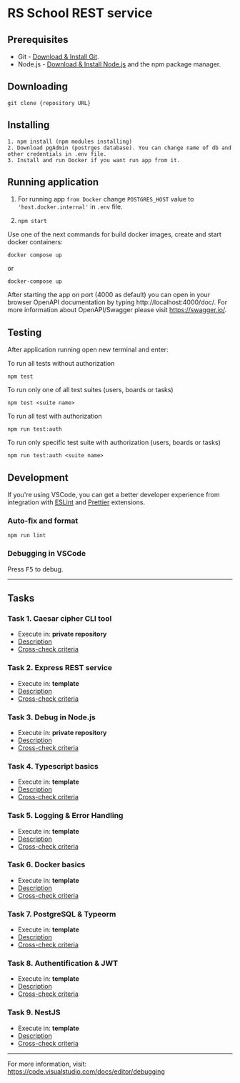 # RS School REST service

## Prerequisites

- Git - [Download & Install Git](https://git-scm.com/downloads).
- Node.js - [Download & Install Node.js](https://nodejs.org/en/download/) and the npm package manager.

## Downloading

```
git clone {repository URL}
```

## Installing

```
1. npm install (npm modules installing)
2. Download pgAdmin (postrges database). You can change name of db and other credentials in .env file.
3. Install and run Docker if you want run app from it.
```

## Running application

1. For running app ```from Docker``` change ```POSTGRES_HOST``` value to ``` 'host.docker.internal' ``` in ```.env``` file. 

2. ```npm start```

Use one of the next commands for build docker images, create and start docker containers:
```
docker compose up
```
or
```
docker-compose up
```

After starting the app on port (4000 as default) you can open
in your browser OpenAPI documentation by typing http://localhost:4000/doc/.
For more information about OpenAPI/Swagger please visit https://swagger.io/.

## Testing

After application running open new terminal and enter:

To run all tests without authorization

```
npm test
```

To run only one of all test suites (users, boards or tasks)

```
npm test <suite name>
```

To run all test with authorization

```
npm run test:auth
```

To run only specific test suite with authorization (users, boards or tasks)

```
npm run test:auth <suite name>
```

## Development

If you're using VSCode, you can get a better developer experience from integration with [ESLint](https://marketplace.visualstudio.com/items?itemName=dbaeumer.vscode-eslint) and [Prettier](https://marketplace.visualstudio.com/items?itemName=esbenp.prettier-vscode) extensions.

### Auto-fix and format

```
npm run lint
```

### Debugging in VSCode

Press <kbd>F5</kbd> to debug.

---

## Tasks

### Task 1. Caesar cipher CLI tool

* Execute in: **private repository**
* [Description](https://github.com/rolling-scopes-school/basic-nodejs-2021Q2/blob/master/descriptions/caesar-cipher-cli-tool.md)
* [Cross-check criteria](https://github.com/rolling-scopes-school/basic-nodejs-2021Q2/blob/master/cross-check/caesar-cipher-cli-tool.md)

### Task 2. Express REST service

* Execute in: **template**
* [Description](https://github.com/rolling-scopes-school/basic-nodejs-2021Q2/blob/master/descriptions/express-rest-service.md)
* [Cross-check criteria](https://github.com/rolling-scopes-school/basic-nodejs-2021Q2/blob/master/cross-check/express-rest-service.md)

### Task 3. Debug in Node.js

* Execute in: **private repository**
* [Description](https://github.com/rolling-scopes-school/basic-nodejs-2021Q2/blob/master/descriptions/debug-nodejs.md)
* [Cross-check criteria](https://github.com/rolling-scopes-school/basic-nodejs-2021Q2/blob/master/cross-check/debug-nodejs.md)

### Task 4. Typescript basics

* Execute in: **template**
* [Description](https://github.com/rolling-scopes-school/basic-nodejs-2021Q2/blob/master/descriptions/typescript-basics.md)
* [Cross-check criteria](https://github.com/rolling-scopes-school/basic-nodejs-2021Q2/blob/master/cross-check/typescript-basics.md)

### Task 5. Logging & Error Handling

* Execute in: **template**
* [Description](https://github.com/rolling-scopes-school/basic-nodejs-2021Q2/blob/master/descriptions/logging-error-handling.md)
* [Cross-check criteria](https://github.com/rolling-scopes-school/basic-nodejs-2021Q2/blob/master/cross-check/logging-error-handling.md)

### Task 6. Docker basics

* Execute in: **template**
* [Description](https://github.com/rolling-scopes-school/basic-nodejs-2021Q2/blob/master/descriptions/docker-basics.md)
* [Cross-check criteria](https://github.com/rolling-scopes-school/basic-nodejs-2021Q2/blob/master/cross-check/docker-basics.md)

### Task 7. PostgreSQL & Typeorm

* Execute in: **template**
* [Description](https://github.com/rolling-scopes-school/basic-nodejs-2021Q2/blob/master/descriptions/postgresql-typeorm.md)
* [Cross-check criteria](https://github.com/rolling-scopes-school/basic-nodejs-2021Q2/blob/master/cross-check/postgresql-typeorm.md)

### Task 8. Authentification & JWT

* Execute in: **template**
* [Description](https://github.com/rolling-scopes-school/basic-nodejs-2021Q2/blob/master/descriptions/authentification-jwt.md)
* [Cross-check criteria](https://github.com/rolling-scopes-school/basic-nodejs-2021Q2/blob/master/cross-check/authentification-jwt.md)

### Task 9. NestJS

* Execute in: **template**
* [Description](https://github.com/rolling-scopes-school/basic-nodejs-2021Q2/blob/master/descriptions/nestjs.md)
* [Cross-check criteria](https://github.com/rolling-scopes-school/basic-nodejs-2021Q2/blob/master/cross-check/nestjs.md)

---

For more information, visit: https://code.visualstudio.com/docs/editor/debugging
